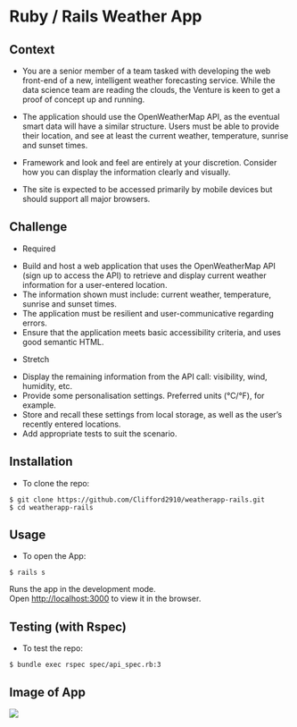 # Ruby / Rails Weather App

## Context

* You are a senior member of a team tasked with developing the web front-end of a new, intelligent weather forecasting service. While the data science team are reading the clouds, the Venture is keen to get a proof of concept up and running.

* The application should use the OpenWeatherMap API, as the eventual smart data will have a similar structure. Users must be able to provide their location, and see at least the current weather, temperature, sunrise and sunset times.

* Framework and look and feel are entirely at your discretion. Consider how you can display the information
clearly and visually.

* The site is expected to be accessed primarily by mobile devices but should support all major browsers.


## Challenge

* Required
- Build and host a web application that uses the OpenWeatherMap API (sign up to access the API) to retrieve and display current weather information for a user-entered location.
- The information shown must include: current weather, temperature, sunrise and sunset times.
- The application must be resilient and user-communicative regarding errors.
- Ensure that the application meets basic accessibility criteria, and uses good semantic HTML.

* Stretch
- Display the remaining information from the API call: visibility, wind, humidity, etc.
- Provide some personalisation settings. Preferred units (°C/°F), for example.
- Store and recall these settings from local storage, as well as the user’s recently entered locations.
- Add appropriate tests to suit the scenario.


## Installation

* To clone the repo:
```shell
$ git clone https://github.com/Clifford2910/weatherapp-rails.git
$ cd weatherapp-rails
```

## Usage

* To open the App:
```shell
$ rails s
```

Runs the app in the development mode.<br />
Open [http://localhost:3000](http://localhost:3000) to view it in the browser.


## Testing (with Rspec)

* To test the repo:
```shell
$ bundle exec rspec spec/api_spec.rb:3
```


## Image of App

<img src="app.png" />
